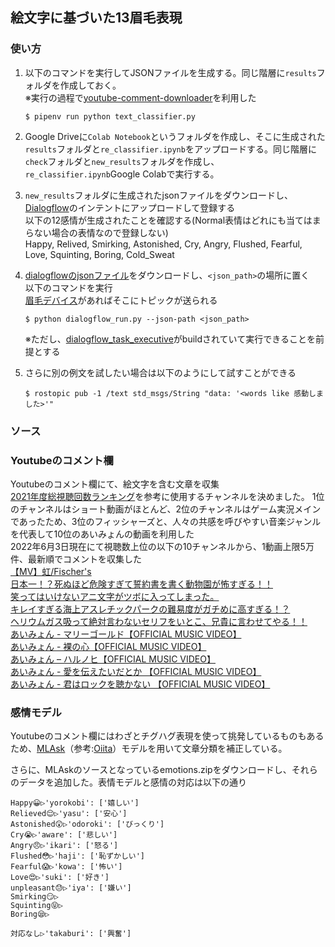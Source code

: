 ## 絵文字に基づいた13眉毛表現

### 使い方
1. 以下のコマンドを実行してJSONファイルを生成する。同じ階層に`results`フォルダを作成しておく。<br>※実行の過程で[youtube-comment-downloader](https://github.com/egbertbouman/youtube-comment-downloader)を利用した
    ```
    $ pipenv run python text_classifier.py
    ```

2. Google Driveに`Colab Notebook`というフォルダを作成し、そこに生成された`results`フォルダと`re_classifier.ipynb`をアップロードする。同じ階層に`check`フォルダと`new_results`フォルダを作成し、`re_classifier.ipynb`Google Colabで実行する。

3. `new_results`フォルダに生成されたjsonファイルをダウンロードし、[Dialogflow](https://dialogflow.cloud.google.com/?authuser=1#/agent/facialexpressionoriginal-cphs/intents)のインテントにアップロードして登録する<br>以下の12感情が生成されたことを確認する(Normal表情はどれにも当てはまらない場合の表情なので登録しない)<br>Happy, Relived, Smirking, Astonished, Cry, Angry, Flushed, Fearful, Love, Squinting, Boring, Cold_Sweat

4. [dialogflowのjsonファイル](https://drive.google.com/file/d/1_nvnwLta4yW7vOffhXcGwdUL6wudqood/view?usp=sharing)をダウンロードし、`<json_path>`の場所に置く<br>以下のコマンドを実行<br>[眉毛デバイス](https://github.com/MiyabiTane/Deco_with_robot/tree/main/facial_expression/web_nodejs)があればそこにトピックが送られる
    ```
    $ python dialogflow_run.py --json-path <json_path>
    ```
    ※ただし、[dialogflow_task_executive](https://github.com/jsk-ros-pkg/jsk_3rdparty/tree/master/dialogflow_task_executive)がbuildされていて実行できることを前提とする

5. さらに別の例文を試したい場合は以下のようにして試すことができる
    ```
    $ rostopic pub -1 /text std_msgs/String "data: '<words like 感動しました>'"
    ```


### ソース

### Youtubeのコメント欄

Youtubeのコメント欄にて、絵文字を含む文章を収集<br>
[2021年度総視聴回数ランキング](https://webtan.impress.co.jp/n/2022/02/21/42365)を参考に使用するチャンネルを決めました。
1位のチャンネルはショート動画がほとんど、2位のチャンネルはゲーム実況メインであったため、3位のフィッシャーズと、人々の共感を呼びやすい音楽ジャンルを代表して10位のあいみょんの動画を利用した<br>
2022年6月3日現在にて視聴数上位の以下の10チャンネルから、1動画上限5万件、最新順でコメントを収集した<br>
[【MV】虹/Fischer's](https://www.youtube.com/watch?v=0xI4J9CwMuY)<br>
[日本一！？死ぬほど危険すぎて誓約書を書く動物園が怖すぎる！！](https://www.youtube.com/watch?v=Na_WJPK26Oc)<br> 
[笑ってはいけないアニ文字がツボに入ってしまった。](https://www.youtube.com/watch?v=28jAR_LDNJE)<br>
[キレイすぎる海上アスレチックパークの難易度がガチめに高すぎる！？](https://www.youtube.com/watch?v=uxk_qap7pwA)<br> 
[ヘリウムガス吸って絶対言わないセリフをいとこ、兄貴に言わせてやる！！](https://www.youtube.com/watch?v=VadBq-_234g)<br>
[あいみょん - マリーゴールド【OFFICIAL MUSIC VIDEO】](https://www.youtube.com/watch?v=0xSiBpUdW4E)<br>
[あいみょん - 裸の心【OFFICIAL MUSIC VIDEO】](https://www.youtube.com/watch?v=yOAwvRmVIyo)<br>
[あいみょん – ハルノヒ【OFFICIAL MUSIC VIDEO】](https://www.youtube.com/watch?v=pfGI91CFtRg)<br>
[あいみょん - 愛を伝えたいだとか 【OFFICIAL MUSIC VIDEO】](https://www.youtube.com/watch?v=9qRCARM_LfE)<br>
[あいみょん - 君はロックを聴かない 【OFFICIAL MUSIC VIDEO】](https://www.youtube.com/watch?v=ARwVe1MYAUA)<br>

### 感情モデル

Youtubeのコメント欄にはわざとチグハグ表現を使って挑発しているものもあるため、[MLAsk](http://arakilab.media.eng.hokudai.ac.jp/~ptaszynski/repository/mlask.htm)（参考:[Oiita](https://qiita.com/konitech913/items/317b452cc6c63894fce3)）モデルを用いて文章分類を補正している。<br>

さらに、MLAskのソースとなっているemotions.zipをダウンロードし、それらのデータを追加した。表情モデルと感情の対応は以下の通り<br>
```
Happy😀▷'yorokobi': ['嬉しい']
Relieved😌▷'yasu': ['安心']
Astonished😲▷'odoroki': ['びっくり']
Cry😭▷'aware': ['悲しい']
Angry😠▷'ikari': ['怒る']
Flushed😳▷'haji': ['恥ずかしい']
Fearful😱▷'kowa': ['怖い']
Love😍▷'suki': ['好き']
unpleasant😓▷'iya': ['嫌い']
Smirking😏▷
Squinting😝▷
Boring😪▷

対応なし▷'takaburi': ['興奮']
```
